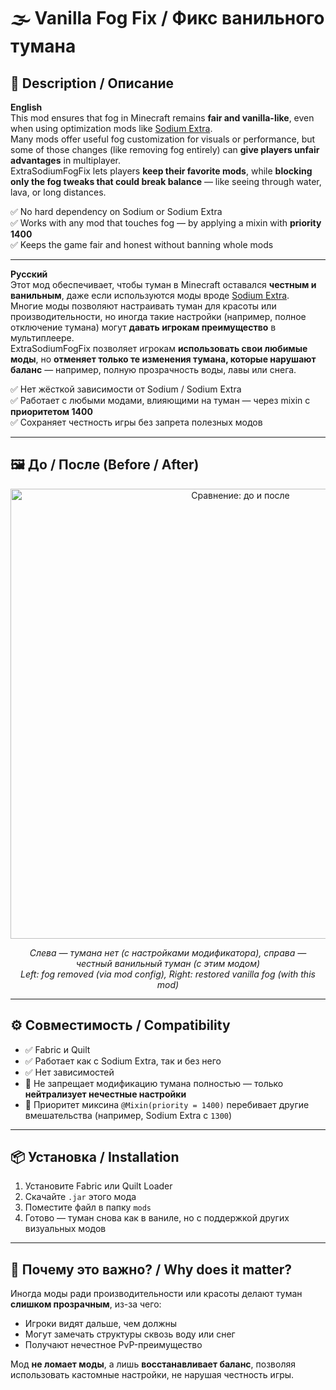 # 🌫️ Vanilla Fog Fix / Фикс ванильного тумана

## 📜 Description / Описание

**English**  
This mod ensures that fog in Minecraft remains **fair and vanilla-like**, even when using optimization mods like [Sodium Extra](https://modrinth.com/mod/sodium-extra).  
Many mods offer useful fog customization for visuals or performance, but some of those changes (like removing fog entirely) can **give players unfair advantages** in multiplayer.  
ExtraSodiumFogFix lets players **keep their favorite mods**, while **blocking only the fog tweaks that could break balance** — like seeing through water, lava, or long distances.

✅ No hard dependency on Sodium or Sodium Extra  
✅ Works with any mod that touches fog — by applying a mixin with **priority 1400**  
✅ Keeps the game fair and honest without banning whole mods

---

**Русский**  
Этот мод обеспечивает, чтобы туман в Minecraft оставался **честным и ванильным**, даже если используются моды вроде [Sodium Extra](https://modrinth.com/mod/sodium-extra).  
Многие моды позволяют настраивать туман для красоты или производительности, но иногда такие настройки (например, полное отключение тумана) могут **давать игрокам преимущество** в мультиплеере.  
ExtraSodiumFogFix позволяет игрокам **использовать свои любимые моды**, но **отменяет только те изменения тумана, которые нарушают баланс** — например, полную прозрачность воды, лавы или снега.

✅ Нет жёсткой зависимости от Sodium / Sodium Extra  
✅ Работает с любыми модами, влияющими на туман — через mixin с **приоритетом 1400**  
✅ Сохраняет честность игры без запрета полезных модов

---

## 🖼 До / После (Before / After)

<p align="center">
  <img src="https://cdn.discordapp.com/attachments/1138142978930655414/1392002510885093478/examplepng.png?ex=686df2dc&is=686ca15c&hm=ee38c908b6f1eeed3c57178be878ebe5ec236488285fd8d11153dcb2015a07e1&" alt="Сравнение: до и после" width="720"/>
</p>

<p align="center">
  <i>Слева — тумана нет (с настройками модификатора), справа — честный ванильный туман (с этим модом)</i><br/>
  <i>Left: fog removed (via mod config), Right: restored vanilla fog (with this mod)</i>
</p>

---

## ⚙️ Совместимость / Compatibility

- ✅ Fabric и Quilt
- ✅ Работает как с Sodium Extra, так и без него
- ✅ Нет зависимостей
- 🚫 Не запрещает модификацию тумана полностью — только **нейтрализует нечестные настройки**
- 🧠 Приоритет миксина `@Mixin(priority = 1400)` перебивает другие вмешательства (например, Sodium Extra с `1300`)

---

## 📦 Установка / Installation

1. Установите Fabric или Quilt Loader
2. Скачайте `.jar` этого мода
3. Поместите файл в папку `mods`
4. Готово — туман снова как в ваниле, но с поддержкой других визуальных модов

---

## 💬 Почему это важно? / Why does it matter?

Иногда моды ради производительности или красоты делают туман **слишком прозрачным**, из-за чего:
- Игроки видят дальше, чем должны
- Могут замечать структуры сквозь воду или снег
- Получают нечестное PvP-преимущество

Мод **не ломает моды**, а лишь **восстанавливает баланс**, позволяя использовать кастомные настройки, не нарушая честность игры.

